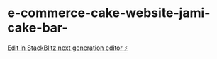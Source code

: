 # e-commerce-cake-website-jami-cake-bar-

[Edit in StackBlitz next generation editor ⚡️](https://stackblitz.com/~/github.com/BuddhiPrasad/e-commerce-cake-website-jami-cake-bar-)